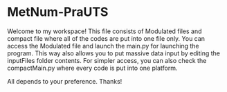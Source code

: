 # MetNum-PraUTS
Welcome to my workspace!
This file consists of Modulated files and compact file where all of the codes are put into one file only.
You can access the Modulated file and launch the main.py for launching the program. This way also allows you to put massive data input by editing the inputFiles folder contents.
For simpler access, you can also check the compactMain.py where every code is put into one platform.

All depends to your preference.
Thanks!
